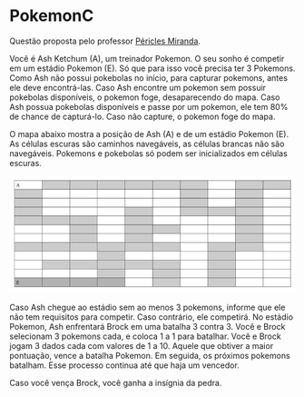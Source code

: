 # PokemonC
Questão proposta pelo professor [Péricles Miranda](https://www.linkedin.com/in/pbcm/?originalSubdomain=br).

Você é Ash Ketchum (A), um treinador Pokemon. O seu sonho é competir em um estádio Pokemon (E). Só que para isso você precisa ter 3
Pokemons. Como Ash não possui pokebolas no início, para capturar pokemons, antes ele deve encontrá-las. Caso Ash encontre um pokemon sem
possuir pokebolas disponíveis, o pokemon foge, desaparecendo do mapa. Caso Ash possua pokebolas disponíveis e passe por um pokemon, ele
tem 80% de chance de capturá-lo. Caso não capture, o pokemon foge do mapa.


O mapa abaixo mostra a posição de Ash (A) e de um estádio Pokemon (E). As células escuras são caminhos navegáveis, as células brancas não são
navegáveis. Pokemons e pokebolas só podem ser inicializados em células escuras.

![Alt text](https://github.com/LucasAlves011/PokemonC/blob/016b8ea957344082a984bcb706cba1c80383aa43/Captura%20de%20tela%20de%202021-10-31%2002-42-32.png "Optional title")

Caso Ash chegue ao estádio sem ao menos 3 pokemons, informe que ele não tem requisitos para competir. Caso contrário, ele competirá. No
estádio Pokemon, Ash enfrentará Brock em uma batalha 3 contra 3. Você e Brock selecionam 3 pokemons cada, e coloca 1 a 1 para batalhar.
Você e Brock jogam 3 dados cada com valores de 1 a 10. Aquele que obtiver a maior pontuação, vence a batalha Pokemon. Em seguida, os
próximos pokemons batalham. Esse processo continua até que haja um vencedor.

Caso você vença Brock, você ganha a insígnia da pedra.
